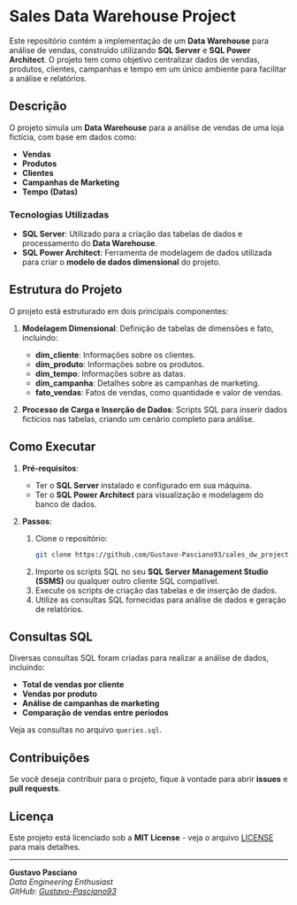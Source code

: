 # Sales Data Warehouse Project

Este repositório contém a implementação de um **Data Warehouse** para análise de vendas, construído utilizando **SQL Server** e **SQL Power Architect**. O projeto tem como objetivo centralizar dados de vendas, produtos, clientes, campanhas e tempo em um único ambiente para facilitar a análise e relatórios.

## Descrição

O projeto simula um **Data Warehouse** para a análise de vendas de uma loja fictícia, com base em dados como:

- **Vendas**
- **Produtos**
- **Clientes**
- **Campanhas de Marketing**
- **Tempo (Datas)**

### Tecnologias Utilizadas

- **SQL Server**: Utilizado para a criação das tabelas de dados e processamento do **Data Warehouse**.
- **SQL Power Architect**: Ferramenta de modelagem de dados utilizada para criar o **modelo de dados dimensional** do projeto.

## Estrutura do Projeto

O projeto está estruturado em dois principais componentes:

1. **Modelagem Dimensional**: Definição de tabelas de dimensões e fato, incluindo:
   - **dim_cliente**: Informações sobre os clientes.
   - **dim_produto**: Informações sobre os produtos.
   - **dim_tempo**: Informações sobre as datas.
   - **dim_campanha**: Detalhes sobre as campanhas de marketing.
   - **fato_vendas**: Fatos de vendas, como quantidade e valor de vendas.

2. **Processo de Carga e Inserção de Dados**: Scripts SQL para inserir dados fictícios nas tabelas, criando um cenário completo para análise.

## Como Executar

1. **Pré-requisitos**:
   - Ter o **SQL Server** instalado e configurado em sua máquina.
   - Ter o **SQL Power Architect** para visualização e modelagem do banco de dados.

2. **Passos**:
   1. Clone o repositório:
      ```bash
      git clone https://github.com/Gustavo-Pasciano93/sales_dw_project.git
      ```
   2. Importe os scripts SQL no seu **SQL Server Management Studio (SSMS)** ou qualquer outro cliente SQL compatível.
   3. Execute os scripts de criação das tabelas e de inserção de dados.
   4. Utilize as consultas SQL fornecidas para análise de dados e geração de relatórios.

## Consultas SQL

Diversas consultas SQL foram criadas para realizar a análise de dados, incluindo:
- **Total de vendas por cliente**
- **Vendas por produto**
- **Análise de campanhas de marketing**
- **Comparação de vendas entre períodos**

Veja as consultas no arquivo `queries.sql`.

## Contribuições

Se você deseja contribuir para o projeto, fique à vontade para abrir **issues** e **pull requests**.

## Licença

Este projeto está licenciado sob a **MIT License** - veja o arquivo [LICENSE](LICENSE) para mais detalhes.

---

**Gustavo Pasciano**  
*Data Engineering Enthusiast*  
*GitHub: [Gustavo-Pasciano93](https://github.com/Gustavo-Pasciano93)*  
